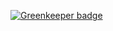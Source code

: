 

[![Greenkeeper badge](https://badges.greenkeeper.io/wwwillchen/pray-with-me.svg?token=e98c10f42c9897b1047ac1b0f0f9213e778671a063f8125e21e678304221a7a5&ts=1511320091953)](https://greenkeeper.io/)